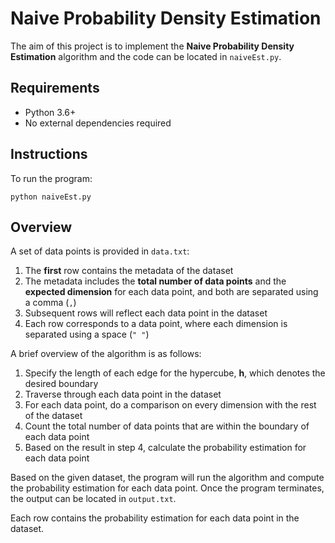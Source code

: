 # Naive Probability Density Estimation
The aim of this project is to implement the **Naive Probability Density Estimation** algorithm and the code can be located in `naiveEst.py`. 

## Requirements
- Python 3.6+
- No external dependencies required

## Instructions
To run the program:
```
python naiveEst.py
```

## Overview
A set of data points is provided in `data.txt`:
1. The **first** row contains the metadata of the dataset
2. The metadata includes the **total number of data points** and the **expected dimension** for each data point, and both are separated using a comma (`,`)
3. Subsequent rows will reflect each data point in the dataset
4. Each row corresponds to a data point, where each dimension is separated using a space (`" "`)

A brief overview of the algorithm is as follows:
1. Specify the length of each edge for the hypercube, **h**, which denotes the desired boundary
2. Traverse through each data point in the dataset
3. For each data point, do a comparison on every dimension with the rest of the dataset
4. Count the total number of data points that are within the boundary of each data point
5. Based on the result in step 4, calculate the probability estimation for each data point

Based on the given dataset, the program will run the algorithm and compute the probability estimation for each data point. Once the program terminates, the output can be located in `output.txt`.

Each row contains the probability estimation for each data point in the dataset.